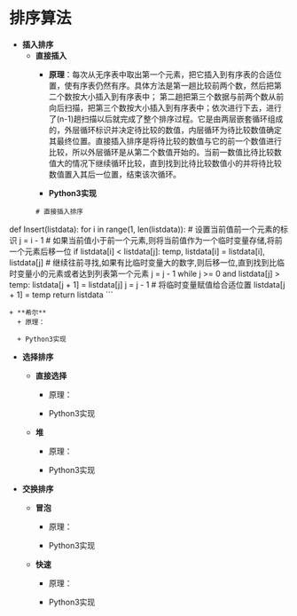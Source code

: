 # 排序算法

*  **插入排序**
   + **直接插入**
      + **原理**：每次从无序表中取出第一个元素，把它插入到有序表的合适位置，使有序表仍然有序。具体方法是第一趟比较前两个数，然后把第二个数按大小插入到有序表中； 第二趟把第三个数据与前两个数从前向后扫描，把第三个数按大小插入到有序表中；依次进行下去，进行了(n-1)趟扫描以后就完成了整个排序过程。它是由两层嵌套循环组成的，外层循环标识并决定待比较的数值，内层循环为待比较数值确定其最终位置。直接插入排序是将待比较的数值与它的前一个数值进行比较，所以外层循环是从第二个数值开始的。当前一数值比待比较数值大的情况下继续循环比较，直到找到比待比较数值小的并将待比较数值置入其后一位置，结束该次循环。
      
    
      + **Python3实现**
      ```
      # 直接插入排序
def Insert(listdata):
    for i in range(1, len(listdata)):
        # 设置当前值前一个元素的标识
        j = i - 1
        # 如果当前值小于前一个元素,则将当前值作为一个临时变量存储,将前一个元素后移一位
        if listdata[i] < listdata[j]:
            temp, listdata[i] = listdata[i], listdata[j]
            # 继续往前寻找,如果有比临时变量大的数字,则后移一位,直到找到比临时变量小的元素或者达到列表第一个元素
            j = j - 1
            while j >= 0 and listdata[j] > temp:
                listdata[j + 1] = listdata[j]
                j = j - 1
            # 将临时变量赋值给合适位置
            listdata[j + 1] = temp
    return listdata
      ```
      
      
    + **希尔**
      + 原理：
    
      + Python3实现   
      
*  **选择排序**
   + **直接选择**
      + 原理：
    
      + Python3实现
      
    + **堆**
      + 原理：
    
      + Python3实现        
    
*  **交换排序**
   + **冒泡**
      + 原理：
    
      + Python3实现
      
    + **快速**
      + 原理：
    
      + Python3实现        
    
